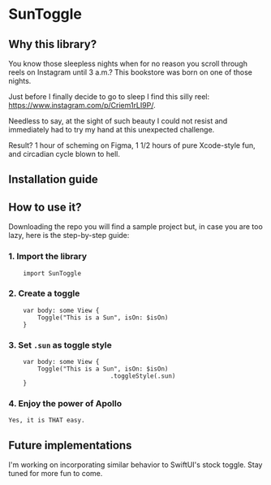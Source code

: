 # SunToggle

## Why this library?

You know those sleepless nights when for no reason you scroll through reels on Instagram until 3 a.m.? This bookstore was born on one of those nights.

Just before I finally decide to go to sleep I find this silly reel: https://www.instagram.com/p/Criem1rLI9P/.

Needless to say, at the sight of such beauty I could not resist and immediately had to try my hand at this unexpected challenge.

Result? 1 hour of scheming on Figma, 1 1/2 hours of pure Xcode-style fun, and circadian cycle blown to hell.

## Installation guide



## How to use it?

Downloading the repo you will find a sample project but, in case you are too lazy, here is the step-by-step guide:

### 1. Import the library

        import SunToggle
    
### 2. Create a toggle
    
        var body: some View {
            Toggle("This is a Sun", isOn: $isOn)
        }
    
### 3. Set `.sun` as toggle style
    
        var body: some View {
            Toggle("This is a Sun", isOn: $isOn)
                                .toggleStyle(.sun)
        }

### 4. Enjoy the power of Apollo

    Yes, it is THAT easy.

## Future implementations

I'm working on incorporating similar behavior to SwiftUI's stock toggle. Stay tuned for more fun to come. 
